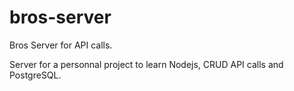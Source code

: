 # bros-server
Bros Server for API calls.

Server for a personnal project to learn Nodejs, CRUD API calls and PostgreSQL.
